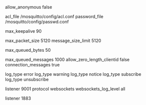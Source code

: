 allow_anonymous false

acl_file /mosquitto/config/acl.conf
password_file /mosquitto/config/passwd.conf

max_keepalive 90

max_packet_size 5120
message_size_limit 5120

max_queued_bytes 50

max_queued_messages 1000
allow_zero_length_clientid false
connection_messages true

log_type error
log_type warning
log_type notice
log_type subscribe
log_type unsubscribe

listener 9001
protocol websockets
websockets_log_level all

listener 1883
